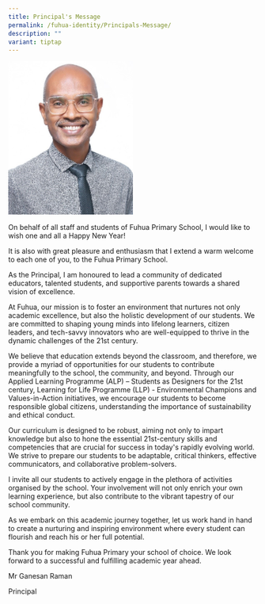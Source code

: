 ```yaml
---
title: Principal's Message
permalink: /fuhua-identity/Principals-Message/
description: ""
variant: tiptap
---
```

<p></p><div class="isomer-image-wrapper"><img style="width: 50%;" height="auto" width="100%" alt="" src="/images/Picture1.jpg"></div><p>On behalf of all staff and students of Fuhua Primary School, I would like to wish one and all a Happy New Year!</p><p>It is also with great pleasure and enthusiasm that I extend a warm welcome to each one of you, to the Fuhua Primary School.</p><p>As the Principal, I am honoured to lead a community of dedicated educators, talented students, and supportive parents towards a shared vision of excellence.</p><p>At Fuhua, our mission is to foster an environment that nurtures not only academic excellence, but also the holistic development of our students. We are committed to shaping young minds into lifelong learners, citizen leaders, and tech-savvy innovators who are well-equipped to thrive in the dynamic challenges of the 21st century.</p><p>We believe that education extends beyond the classroom, and therefore, we provide a myriad of opportunities for our students to contribute meaningfully to the school, the community, and beyond. Through our Applied Learning Programme (ALP) – Students as Designers for the 21st century, Learning for Life Programme (LLP) - Environmental Champions and Values-in-Action initiatives, we encourage our students to become responsible global citizens, understanding the importance of sustainability and ethical conduct.</p><p>Our curriculum is designed to be robust, aiming not only to impart knowledge but also to hone the essential 21st-century skills and competencies that are crucial for success in today's rapidly evolving world. We strive to prepare our students to be adaptable, critical thinkers, effective communicators, and collaborative problem-solvers.</p><p>I invite all our students to actively engage in the plethora of activities organised by the school. Your involvement will not only enrich your own learning experience, but also contribute to the vibrant tapestry of our school community.</p><p>As we embark on this academic journey together, let us work hand in hand to create a nurturing and inspiring environment where every student can flourish and reach his or her full potential.</p><p>Thank you for making Fuhua Primary your school of choice. We look forward to a successful and fulfilling academic year ahead.</p><p>Mr Ganesan Raman&nbsp;</p><p>Principal</p>